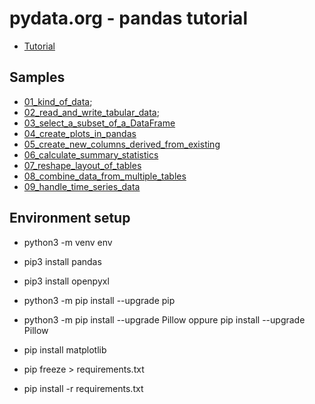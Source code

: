 # pydata.org - pandas tutorial 

- [Tutorial](https://pandas.pydata.org/docs/getting_started/intro_tutorials)

## Samples

- [01_kind_of_data](01_kind_of_data.py);
- [02_read_and_write_tabular_data](02_read_and_write_tabular_data.py);
- [03_select_a_subset_of_a_DataFrame](03_select_a_subset_of_a_DataFrame.py)
- [04_create_plots_in_pandas](04_create_plots_in_pandas.py)
- [05_create_new_columns_derived_from_existing](05_create_new_columns_derived_from_existing.py)
- [06_calculate_summary_statistics](06_calculate_summary_statistics.py)
- [07_reshape_layout_of_tables](07_reshape_layout_of_tables.py)
- [08_combine_data_from_multiple_tables](08_combine_data_from_multiple_tables.py)
- [09_handle_time_series_data](09_handle_time_series_data.py)

## Environment setup

- python3 -m venv env
- pip3 install pandas
- pip3 install openpyxl
- python3 -m pip install --upgrade pip
- python3 -m pip install --upgrade Pillow
  oppure pip install --upgrade Pillow
- pip install matplotlib

- pip freeze > requirements.txt
- pip install -r requirements.txt
